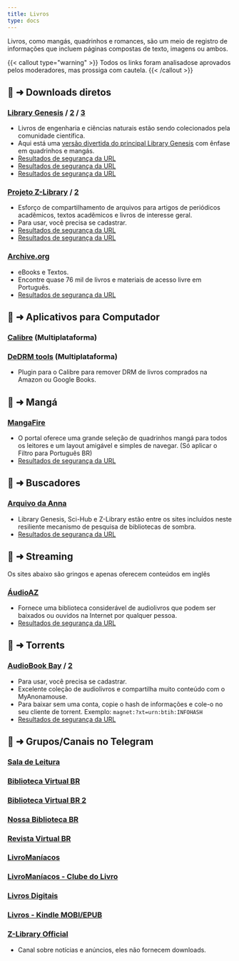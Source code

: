 ```yaml
---
title: Livros
type: docs
---
```

Livros, como mangás, quadrinhos e romances, são um meio de registro de informações que incluem páginas compostas de texto, imagens ou ambos.

{{< callout type="warning" >}}
Todos os links foram analisados ​​e aprovados pelos moderadores, mas prossiga com cautela.
{{< /callout >}}

## 📑 ➜ Downloads diretos

### [Library Genesis](https://libgen.is/) / [2](https://libgen.rs/) / [3](https://libgen.st/)
- Livros de engenharia e ciências naturais estão sendo colecionados pela comunidade científica.
- Aqui está uma [versão divertida do principal Library Genesis](https://libgen.fun/) com ênfase em quadrinhos e mangás.
- [Resultados de segurança da URL](https://www.urlvoid.com/scan/libgen.is/)
- [Resultados de segurança da URL](https://www.urlvoid.com/scan/libgen.rs/)
- [Resultados de segurança da URL](https://www.urlvoid.com/scan/libgen.st/)

### [Projeto Z-Library](https://singlelogin.re/) / [2](https://zlibrary-global.se/)
- Esforço de compartilhamento de arquivos para artigos de periódicos acadêmicos, textos acadêmicos e livros de interesse geral.
- Para usar, você precisa se cadastrar.
- [Resultados de segurança da URL](https://www.urlvoid.com/scan/singlelogin.re/)
- [Resultados de segurança da URL](https://www.urlvoid.com/scan/zlibrary-global.se/)

### [Archive.org](archive.org/details/texts?sort=-publicdate&and[]=language%3A"Portuguese")
- eBooks e Textos.
- Encontre quase 76 mil de livros e materiais de acesso livre em Português.
- [Resultados de segurança da URL](https://www.urlvoid.com/scan/archive.org/)

## 📑 ➜ Aplicativos para Computador

### [Calibre](https://github.com/kovidgoyal/calibre) (Multiplataforma)

### [DeDRM tools](https://github.com/apprenticeharper/DeDRM_tools) (Multiplataforma)
- Plugin para o Calibre para remover DRM de livros comprados na Amazon ou Google Books.

## 📑 ➜ Mangá

### [MangaFire](https://mangafire.to/)
- O portal oferece uma grande seleção de quadrinhos mangá para todos os leitores e um layout amigável e simples de navegar. (Só aplicar o Filtro para Português BR)
- [Resultados de segurança da URL](https://www.urlvoid.com/scan/mangafire.to/)

## 📑 ➜ Buscadores

### [Arquivo da Anna](https://pt.annas-archive.org/)
- Library Genesis, Sci-Hub e Z-Library estão entre os sites incluídos neste resiliente mecanismo de pesquisa de bibliotecas de sombra.
- [Resultados de segurança da URL](https://www.urlvoid.com/scan/annas-archive.org/)

## 📑 ➜ Streaming

Os sites abaixo são gringos e apenas oferecem conteúdos em inglês

### [ÁudioAZ](https://audioaz.com/)
- Fornece uma biblioteca considerável de audiolivros que podem ser baixados ou ouvidos na Internet por qualquer pessoa.
- [Resultados de segurança da URL](https://www.urlvoid.com/scan/audioaz.com/)

## 🧲 ➜ Torrents

### [AudioBook Bay](https://audiobookbay.li/) / [2](https://audiobookbay.se/)
- Para usar, você precisa se cadastrar.
- Excelente coleção de audiolivros e compartilha muito conteúdo com o MyAnonamouse.
- Para baixar sem uma conta, copie o hash de informações e cole-o no seu cliente de torrent. Exemplo: `magnet:?xt=urn:btih:INFOHASH`
- [Resultados de segurança da URL](https://www.urlvoid.com/scan/audiobookbay.li/)

## 📣 ➜ Grupos/Canais no Telegram

### [Sala de Leitura](https://t.me/saladeleitura)

### [Biblioteca Virtual BR](https://t.me/BIBLIOTECAVIRTUALBR)

### [Biblioteca Virtual BR 2](https://t.me/BIBLIOTECAVIRTUALBR2)

### [Nossa Biblioteca BR](https://t.me/NOSSABIBLIOTECABR )

### [Revista Virtual BR](https://t.me/REVISTAVIRTUALBR)

### [LivroManíacos](https://t.me/livromaniacos)

### [LivroManíacos - Clube do Livro](https://t.me/livroscultura)

### [Livros Digitais](https://t.me/LivrosEmPdf)

### [Livros - Kindle MOBI/EPUB](https://t.me/pedelivroskindle)

### [Z-Library Official](https://t.me/zlibrary_official)
- Canal sobre notícias e anúncios, eles não fornecem downloads.
